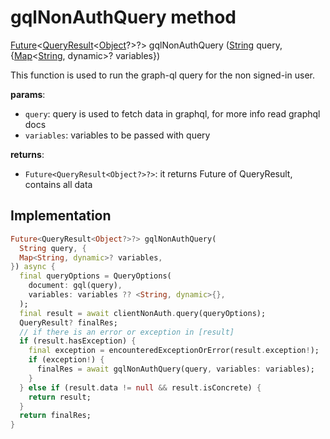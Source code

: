 


# gqlNonAuthQuery method








[Future](https://api.flutter.dev/flutter/dart-async/Future-class.html)&lt;[QueryResult](https://pub.dev/documentation/graphql/5.2.0-beta.4/graphql/QueryResult-class.html)&lt;[Object](https://api.flutter.dev/flutter/dart-core/Object-class.html)?>?> gqlNonAuthQuery
([String](https://api.flutter.dev/flutter/dart-core/String-class.html) query, {[Map](https://api.flutter.dev/flutter/dart-core/Map-class.html)&lt;[String](https://api.flutter.dev/flutter/dart-core/String-class.html), dynamic>? variables})





<p>This function is used to run the graph-ql query for the non signed-in user.</p>
<p><strong>params</strong>:</p>
<ul>
<li><code>query</code>: query is used to fetch data in graphql, for more info read graphql docs</li>
<li><code>variables</code>: variables to be passed with query</li>
</ul>
<p><strong>returns</strong>:</p>
<ul>
<li><code>Future&lt;QueryResult&lt;Object?&gt;?&gt;</code>: it returns Future of QueryResult, contains all data</li>
</ul>



## Implementation

```dart
Future<QueryResult<Object?>?> gqlNonAuthQuery(
  String query, {
  Map<String, dynamic>? variables,
}) async {
  final queryOptions = QueryOptions(
    document: gql(query),
    variables: variables ?? <String, dynamic>{},
  );
  final result = await clientNonAuth.query(queryOptions);
  QueryResult? finalRes;
  // if there is an error or exception in [result]
  if (result.hasException) {
    final exception = encounteredExceptionOrError(result.exception!);
    if (exception!) {
      finalRes = await gqlNonAuthQuery(query, variables: variables);
    }
  } else if (result.data != null && result.isConcrete) {
    return result;
  }
  return finalRes;
}
```







